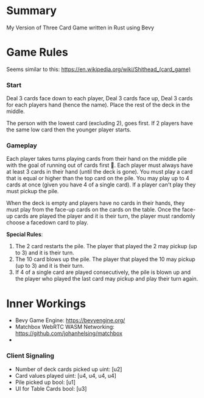 # Summary

My Version of Three Card Game written in Rust using Bevy

# Game Rules

Seems similar to this: https://en.wikipedia.org/wiki/Shithead_(card_game)

### Start
Deal 3 cards face down to each player, Deal 3 cards face up, Deal 3 cards for each players hand (hence the name). Place the rest of the deck in the middle.

The person with the lowest card (excluding 2), goes first. If 2 players have the same low card then the younger player starts.

### Gameplay
Each player takes turns playing cards from their hand on the middle pile with the goal of running out of cards first 🥇. Each player must always have at least 3 cards in their hand (until the deck is gone). You must play a card that is equal or higher than the top card on the pile. You may play up to 4 cards at once (given you have 4 of a single card). If a player can't play they must pickup the pile.

When the deck is empty and players have no cards in their hands, they must play from the face-up cards on the cards on the table. Once the face-up cards are played the player and it is their turn, the player must randomly choose a facedown card to play.

**Special Rules**:
1. The 2 card restarts the pile. The player that played the 2 may pickup (up to 3) and it is their turn.
2. The 10 card blows up the pile. The player that played the 10 may pickup (up to 3) and it is their turn.
3. If 4 of a single card are played consecutively, the pile is blown up and the player who played the last card may pickup and play their turn again.



# Inner Workings

- Bevy Game Engine: https://bevyengine.org/
- Matchbox WebRTC WASM Networking: https://github.com/johanhelsing/matchbox
- 

### Client Signaling

- Number of deck cards picked up uint: [u2]
- Card values played uint: [u4, u4, u4, u4]
- Pile picked up bool: [u1]
- UI for Table Cards bool: [u3]